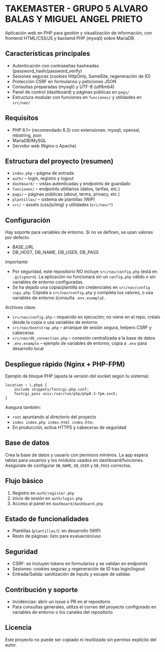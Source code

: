 # TAKEMASTER - GRUPO 5 ALVARO BALAS Y MIGUEL ANGEL PRIETO 

Aplicación web en PHP para gestión y visualización de información, con frontend HTML/CSS/JS y backend PHP (mysqli) sobre MariaDB.

## Características principales
- Autenticación con contraseñas hasheadas (password_hash/password_verify)
- Sesiones seguras (cookies HttpOnly, SameSite, regeneración de ID)
- Protección CSRF en formularios y peticiones JSON
- Consultas preparadas (mysqli) y UTF-8 (utf8mb4)
- Panel de control (dashboard) y páginas públicas en `pags/`
- Estructura modular con funciones en `funciones/` y utilidades en `src/nav/`

## Requisitos
- PHP 8.1+ (recomendado 8.3) con extensiones: mysqli, openssl, mbstring, json
- MariaDB/MySQL
- Servidor web (Nginx o Apache)

## Estructura del proyecto (resumen)
- `index.php` – página de entrada
- `auth/` – login, registro y logout
- `dashboard/` – vistas autenticadas y endpoints de guardado
- `funciones/` – endpoints utilitarios (datos, tarifas, etc.)
- `pags/` – páginas públicas (about, terms, privacy, etc.)
- `plantillas/` – sistema de plantillas (WIP)
- `src/` – assets (css/js/img) y utilidades (`src/nav/*`)

## Configuración
Hay soporte para variables de entorno. Si no se definen, se usan valores por defecto.
- BASE_URL
- DB_HOST, DB_NAME, DB_USER, DB_PASS

Importante:
- Por seguridad, este repositorio NO incluye `src/nav/config.php` (está en `.gitignore`). La aplicación no funcionará sin un `config.php` válido o sin variables de entorno configuradas.
- Se ha dejado una copia/plantilla sin credenciales en `src/nav/config copy.php`. Cópiala a `src/nav/config.php` y completa tus valores, o usa variables de entorno (consulta `.env.example`).

Archivos clave:
- `src/nav/config.php` – requerido en ejecución; no viene en el repo, créalo desde la copia o usa variables de entorno
- `src/nav/bootstrap.php` – arranque de sesión segura, helpers CSRF y cabeceras
- `src/nav/db_connection.php` – conexión centralizada a la base de datos
- `.env.example` – ejemplo de variables de entorno; copia a `.env` para desarrollo local

## Despliegue rápido (Nginx + PHP-FPM)
Ejemplo de bloque PHP (ajusta la versión del socket según tu sistema):

```
location ~ \.php$ {
    include snippets/fastcgi-php.conf;
    fastcgi_pass unix:/var/run/php/php8.3-fpm.sock;
}
```

Asegura también:
- `root` apuntando al directorio del proyecto
- `index index.php index.html index.htm;`
- En producción, activa HTTPS y cabeceras de seguridad

## Base de datos
Crea la base de datos y usuario con permisos mínimos. La app espera tablas para usuarios y los módulos usados en dashboard/funciones. Asegúrate de configurar `DB_NAME`, `DB_USER` y `DB_PASS` correctos.

## Flujo básico
1. Registro en `auth/register.php`
2. Inicio de sesión en `auth/login.php`
3. Acceso al panel en `dashboard/dashboard.php`

## Estado de funcionalidades
- Plantillas (`plantillas/`): en desarrollo (WIP)
- Resto de páginas: listo para evaluación/uso

## Seguridad
- CSRF: se incluyen tokens en formularios y se validan en endpoints
- Sesiones: cookies seguras y regeneración de ID tras login/logout
- Entrada/Salida: sanitización de inputs y escape de salidas

## Contribución y soporte
- Incidencias: abrir un issue o PR en el repositorio
- Para consultas generales, utiliza el correo del proyecto configurado en variables de entorno o los canales del repositorio

## Licencia
Este proyecto no puede ser copiado ni reutilizado sin permiso explícito del autor.